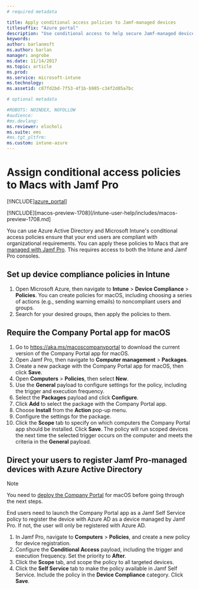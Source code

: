 ```yaml
---
# required metadata

title: Apply conditional access policies to Jamf-managed devices
titlesuffix: "Azure portal"
description: "Use conditional access to help secure Jamf-managed devices."
keywords:
author: barlanmsft
ms.author: barlan
manager: angrobe
ms.date: 11/14/2017
ms.topic: article
ms.prod:
ms.service: microsoft-intune
ms.technology:
ms.assetid: c87fd2bd-7f53-4f1b-b985-c34f2d85a7bc

# optional metadata

#ROBOTS: NOINDEX, NOFOLLOW
#audience:
#ms.devlang:
ms.reviewer: elocholi
ms.suite: ems
#ms.tgt_pltfrm:
ms.custom: intune-azure
---
```


# Assign conditional access policies to Macs with Jamf Pro

[!INCLUDE][azure_portal](./includes/azure_portal.md)]

[!INCLUDE][macos-preview-1708](/intune-user-help/includes/macos-preview-1708.md]

You can use Azure Active Directory and Microsoft Intune's conditional access policies ensure that your end users are compliant with organizational requirements. You can apply these policies to Macs that are [managed with Jamf Pro](conditional-access-integrate-jamf.md). This requires access to both the Intune and Jamf Pro consoles.

## Set up device compliance policies in Intune

1. Open Microsoft Azure, then navigate to **Intune** > **Device Compliance** > **Policies**. You can create policies for macOS, including choosing a series of actions (e.g., sending warning emails) to noncompliant users and groups.
2. Search for your desired groups, then apply the policies to them.

## Require the Company Portal app for macOS

1. Go to https://aka.ms/macoscompanyportal to download the current version of the Company Portal app for macOS.
2. Open Jamf Pro, then navigate to **Computer management** > **Packages**.
3. Create a new package with the Company Portal app for macOS, then click **Save**.
4. Open **Computers** > **Policies**, then select **New**.
5. Use the **General** payload to configure settings for the policy, including the trigger and execution frequency.
6. Select the **Packages** payload and click **Configure**.
7. Click **Add** to select the package with the Company Portal app.
8. Choose **Install** from the **Action** pop-up menu.
9. Configure the settings for the package.
10. Click the **Scope** tab to specify on which computers the Company Portal app should be installed. Click **Save**. The policy will run scoped devices the next time the selected trigger occurs on the computer and meets the criteria in the **General** payload.

## Direct your users to register Jamf Pro-managed devices with Azure Active Directory

> [!NOTE]
> You need to [deploy the Company Portal](conditional-access-assign-jamf#require-the-company-portal-app-for-macos) for macOS before going through the next steps.  

End users need to launch the Company Portal app as a Jamf Self Service policy to register the device with Azure AD as a device managed by Jamf Pro. If not, the user will only be registered with Azure AD. 

1. In Jamf Pro, navigate to **Computers** > **Policies**, and create a new policy for device registration.
2. Configure the **Conditional Access** payload, including the trigger and execution frequency. Set the priority to **After**.
3. Click the **Scope** tab, and scope the policy to all targeted devices.
4. Click the **Self Service** tab to make the policy available in Jamf Self Service. Include the policy in the **Device Compliance** category. Click **Save**.
